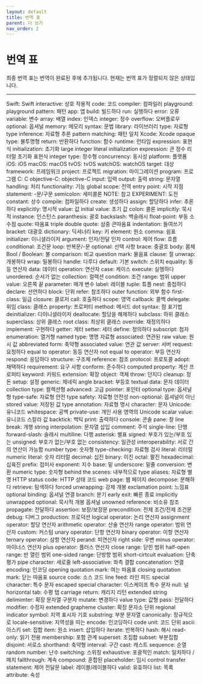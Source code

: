 ```yaml
---
layout: default
title: 번역 표
parent: 더 보기
nav_order: 2
---
```


# 번역 표

최종 번역 표는 번역이 완료된 후에 추가됩니다. 현재는 번역 표가 정렬되지 않은 상태입니다.

---

Swift: Swift
interactive: 상호 작용적
code: 코드
compiler: 컴파일러
playground: playground
pattern: 패턴
app: 앱
build: 빌드하다
run: 실행하다
error: 오류
variable: 변수
array: 배열
index: 인덱스
integer: 정수
overflow: 오버플로우
optional: 옵셔널
memory: 메모리
syntax: 문법
library: 라이브러리
type: 자료형
type inference: 자료형 추론
pattern matching: 패턴 일치
Xcode: Xcode
opaque type: 불투명형
return: 반환하다
function: 함수
runtime: 런타임
expression: 표현식
initialization: 초기화
large integer literal initialization expression: 큰 정수 리터럴 초기화 표현식
integer type: 정수형
concurrency: 동시성
platform: 플랫폼
iOS: iOS
macOS: macOS
tvOS: tvOS
watchOS: watchOS
target: 대상
framework: 프레임워크
project: 프로젝트
migration: 마이그레이션
program: 프로그램
C: C
objective-C: objective-C
input: 입력
output: 출력
string: 문자열
handling: 처리
functionality: 기능
global scope: 전역
entry point: 시작 지점
statement: -문/구문
semicolon: 세미콜론
NOTE: 참고
EXPERIMENT: 도전
constant: 상수
compile: 컴파일하다
create: 생성하다
assign: 할당하다
infer: 추론하다
explicitly: 명시적
value: 값
initial value: 초기 값
colon: 콜론
implicitly: 묵시적
instance: 인스턴스
paranthesis: 괄호
backslash: 백슬래시
float-point: 부동 소수점
quote: 따옴표
triple double quote: 삼중 큰따옴표
indentation: 들여쓰기
bracket: 대괄호
dictionary: 딕셔너리
key: 키
element: 원소
comma: 쉼표
initializer: 이니셜라이저
argument: 인자/전달 인자
control: 제어
flow: 흐름
conditional: 조건문
loop: 반복문/-문
optional: 선택 사항
brace: 중괄호
body: 몸체
Bool / Boolean: 불
comparison: 비교
question mark: 물음표
clause: 절
unwrap: 개봉하다
wrap: 밀봉하다
handle: 다루다
default: 기본
switch: 스위치
equality: 동등 연산자
data: 데이터
operation: 연산자
case: 케이스
execute: 실행하다
unordered: 순서가 없는
collection: 컬렉션
condition: 조건
range: 범위
upper value: 오른쪽 끝
parameter: 매개 변수
label: 레이블
tuple: 튜플
nest: 중첩하다
declare: 선언하다
block: 단위
refer: 참조하다
outer function: 외부 함수
first-class: 일급
closure: 클로저
call: 호출하다
scope: 영역
callback: 콜백
delegate: 위임
class: 클래스
property: 프로퍼티
method: 메서드
dot syntax: 점 표기법
deinitializer: 디이니셜라이저
deallocate: 할당을 해제하다
subclass: 하위 클래스
superclass: 상위 클래스
root class: 최상위 클래스
override: 재정의하다
implement: 구현하다
getter: 게터
setter: 세터
define: 정의하다
subscript: 첨자
enumeration: 열거형
named type: 명명 자료형
associated: 연관된
raw value: 원시 값
abbreviated form: 축약형
associated value: 연관 값
server: 서버
request: 요청하다
equal to operator: 동등 연산자
not equal to operator: 부등 연산자
respond: 응답하다
structure: 구조체
reference: 참조
protocol: 프로토콜
adopt: 채택하다
requirement: 요구 사항
conform: 준수하다
computed property: 계산 프로퍼티
keyword: 키워드
extension: 확장
object: 객체
throw: 던지다
cleanup: 정돈
setup: 설정
generic: 제네릭
angle bracket: 부등호
textual data: 문자 데이터
collection type: 컬렉션형
advanced: 고급
pointer: 포인터
optional type: 옵셔널형
type-safe: 자료형 안전
type safety: 자료형 안전성
non-optional: 옵셔널이 아닌
stored value: 저장된 값
type annotation: 자료형 명시
character: 문자
Unicode: 유니코드
whitespace: 공백
private-use: 개인 사용 영역의
Unicode scalar value: 유니코드 스칼라 값
backtick: 백틱
print: 출력하다
console: 콘솔
pane: 창
line break: 개행
string interpolation: 문자열 삽입
comment: 주석
single-line: 단행
forward-slash: 슬래시
multiline: 다행
asterisk: 별표
signed: 부호가 있는/부호 있는
unsigned: 부호가 없는/부호 없는
consistency: 일관성
interoperability: 서로 간의 연산이 가능함
number type: 숫자형
type-checking: 자료형 검사
literal: 리터럴
numeric literal: 숫자 리터럴
decimal: 십진
binary: 이진
octal: 팔진
hexadecimal: 십육진
prefix: 접미사
exponent: 지수
base: 밑
underscore: 밑줄
conversion: 변환
numeric type: 숫자형
behind the scenes: 내부적으로
type aliases: 자료형 별명
HTTP status code: HTTP 상태 코드
web page: 웹 페이지
decompose: 분해하다
retrieve: 탐색하다
forced unwrapping: 강제 개봉
exclamation point: 느낌표
optional binding: 옵셔널 연결
branch: 분기
early exit: 빠른 종료
implicitly unwrapped optional: 묵시적 개봉 옵셔널
unowned reference: 비소유 참조
propagate: 전달하다
assertion: 보장/보장문
precondition: 전제 조건/전제 조건문
debug: 디버그
production: 프로덕션
logical operator: 논리 연산자
assignment operator: 할당 연산자
arithmetic operator: 산술 연산자
range operator: 범위 연산자
custom: 커스텀
unary operator: 단항 연산자
binary operator: 이항 연산자
ternary operator: 삼항 연산자 
perand: 피연산자
right side: 우변
minus operator: 마이너스 연산자
plus operator: 플러스 연산자
close range: 닫힌 범위
half-open range: 반 열린 범위
one-sided range: 단방향 범위
short-cirtcuit evaluation: 단축 평가
pipe character: 세로줄
left-associative: 좌측 결합
concatenation: 연결
encoding: 인코딩
opening quotation mark: 여는 따옴표
closing quotation mark: 닫는 따옴표
source code: 소스 코드
line feed: 라인 피드
special character: 특수 문자
escaped special character: 이스케이프 특수 문자
null: 널
horizontal tab: 수평 탭
carriage return: 캐리지 리턴
extended string delimimter: 확장 문자열 구분자
mutate: 변경하다
value type: 값형
pass: 전달하다
modifier: 수정자
extended grapheme cluster: 확장 문자소 단위
regional indicator symbol: 지역 표시자 기호
substring: 부분 문자열
canonically: 정규적으로
locale-sensitive: 지역성을 띠는
encode: 인코딩하다
code unit: 코드 단위
ascii: 아스키
set: 집합
item: 원소
insert: 삽입하다
iterate: 반복하다
hash: 해시
read-only: 읽기 전용
membership: 포함 관계
superset: 초집합
subset: 부분집합
disjoint: 서로소
shorthand: 축약형
interval: 구간
cast: 캐스트
sequence: 순열
random number: 난수
switching: 스위칭
exhaustive: 포괄적인
match: 일치하다 / 매치
fallthrough: 계속
compound: 혼합된
placeholder: 임시
control transfer statement: 제어 전달문
label: 레이블/레이블하다
valid: 유효하다
list: 목록
attribute: 속성
